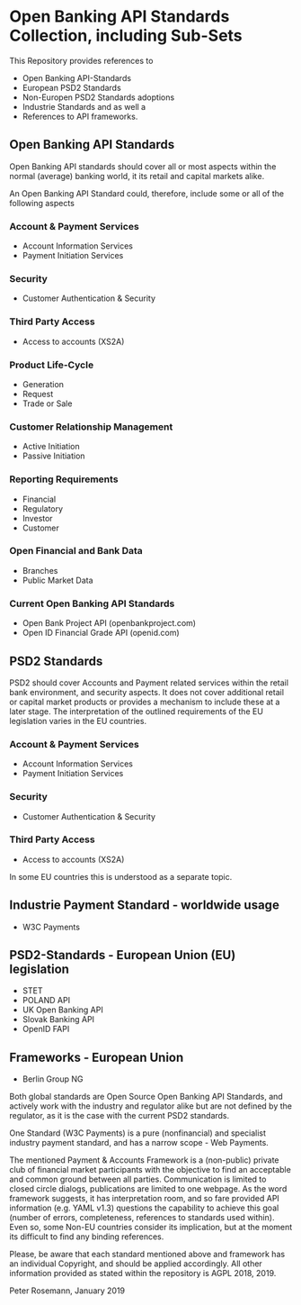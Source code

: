 # Open Banking API Standards Collection, including Sub-Sets

This Repository provides references to 
* Open Banking API-Standards
* European PSD2 Standards 
* Non-Europen PSD2 Standards adoptions 
* Industrie Standards and as well a 
* References to API frameworks.

## Open Banking API Standards

Open Banking API standards should cover all or most aspects within the normal (average) banking world, it its retail and capital markets alike.

An Open Banking API Standard could, therefore, include some or all of the following aspects 

### Account & Payment Services
- Account Information Services
- Payment Initiation Services

### Security
- Customer Authentication & Security 

### Third Party Access
- Access to accounts (XS2A)

### Product Life-Cycle
- Generation
- Request
- Trade or Sale

### Customer Relationship Management
- Active Initiation
- Passive Initiation

### Reporting Requirements
- Financial
- Regulatory
- Investor
- Customer

### Open Financial and Bank Data
- Branches
- Public Market Data

### Current Open Banking API Standards
* Open Bank Project API (openbankproject.com)
* Open ID Financial Grade API (openid.com)


## PSD2 Standards

PSD2 should cover Accounts and Payment related services within the retail bank environment, and security aspects. It does not cover additional retail or capital market products or provides a mechanism to include these at a later stage. The interpretation of the outlined requirements of the EU legislation varies in the EU countries.

### Account & Payment Services
- Account Information Services
- Payment Initiation Services

### Security
- Customer Authentication & Security 

### Third Party Access
- Access to accounts (XS2A)

In some EU countries this is understood as a separate topic.

## Industrie Payment Standard - worldwide usage

- W3C Payments

## PSD2-Standards - European Union (EU) legislation

- STET
- POLAND API
- UK Open Banking API
- Slovak Banking API
- OpenID FAPI

## Frameworks - European Union

- Berlin Group NG

Both global standards are Open Source Open Banking API Standards, and actively work with the industry and regulator alike but are not defined by the regulator, as it is the case with the current PSD2 standards. 

One Standard (W3C Payments) is a pure (nonfinancial) and specialist industry payment standard, and has a narrow scope - Web Payments.

The mentioned Payment & Accounts Framework is a (non-public) private club of financial market participants with the objective to find an acceptable and common ground between all parties. Communication is limited to closed circle dialogs, publications are limited to one webpage.
As the word framework suggests, it has interpretation room, and so fare provided API information (e.g. YAML v1.3) questions the capability to achieve this goal (number of errors, completeness, references to standards used within). Even so, some Non-EU countries consider its implication, but at the moment its difficult to find any binding references.

Please, be aware that each standard mentioned above and framework has an individual Copyright, and should be applied accordingly. All other information provided as stated within the repository is AGPL 2018, 2019.

Peter Rosemann, January 2019
